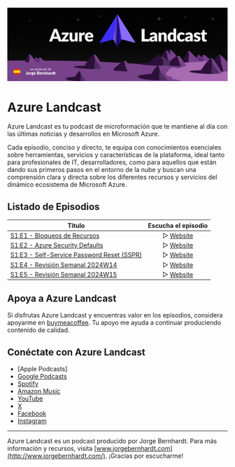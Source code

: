 ![logo](img/Cover.png)
# Azure Landcast

Azure Landcast es tu podcast de microformación que te mantiene al día con las últimas noticias y desarrollos en Microsoft Azure. 

Cada episodio, conciso y directo, te equipa con conocimientos esenciales sobre herramientas, servicios y características de la plataforma, ideal tanto para profesionales de IT, desarrolladores, como para aquellos que están dando sus primeros pasos en el entorno de la nube y buscan una comprensión clara y directa sobre los diferentes recursos y servicios del dinámico ecosistema de Microsoft Azure.


## Listado de Episodios
| Titulo | Escucha el episodio|
|--|:--:|
|[S1:E1 - Bloqueos de Recursos](content/S1E1-Bloqueos-de-Recursos/episode_description.md)|▷ [Website](https://podcast.azurelandcast.com/2231589/13766574-s1-e1-bloqueos-de-recursos)|
|[S1:E2 - Azure Security Defaults](content/S1E2-Azure-Security-Defaults/episode_description.md)|▷ [Website](https://podcast.azurelandcast.com/2231589/14298555-s1-e2-azure-security-defaults)|
|[S1:E3 - Self-Service Password Reset (SSPR)](content/S1E3-Self-Service-Password-Reset/episode_description.md)|▷ [Website](https://podcast.azurelandcast.com/2231589/14393295-s1-e3-self-service-password-reset-sspr)|
|[S1:E4 - Revisión Semanal 2024W14](content/S1E4-Revision-Semanal/episode_description.md)|▷ [Website](https://podcast.azurelandcast.com/2231589/14926976-s1-e4-revision-semanal-2024w14)|
|[S1:E5 - Revisión Semanal 2024W15](content/S1E5-Revision-Semanal/episode_description.md)|▷ [Website](https://podcast.azurelandcast.com/2231589/15010588-s1-e5-revision-semanal-2024w15)|
## Apoya a Azure Landcast

Si disfrutas Azure Landcast y encuentras valor en los episodios, considera apoyarme en [buymeacoffee](https://www.buymeacoffee.com/jorgebernhardt). Tu apoyo me ayuda a continuar produciendo contenido de calidad.


## Conéctate con Azure Landcast

- [Apple Podcasts]
- [Google Podcasts](https://podcasts.google.com/feed/aHR0cHM6Ly9mZWVkcy5idXp6c3Byb3V0LmNvbS8yMjMxNTg5LnJzcw)
- [Spotify](https://open.spotify.com/show/5tx2iYmWz1cS3BGU7XrVa7?si=fc00e3a1a6954535)
- [Amazon Music](https://music.amazon.com/podcasts/6bd6f0af-ca32-435d-a827-2db40edb629e/azure-landcast)
- [YouTube](https://www.youtube.com/playlist?list=PLoP07BtTZA-qULgNnzTFplFl1yEj4unAV)
- [X](https://twitter.com/Azurelandcast)
- [Facebook](https://www.facebook.com/profile.php?id=100092357976591)
- [Instagram](https://instagram.com/azurelandcast?igshid=NzZlODBkYWE4Ng%3D%3D&utm_source=qr)


---


Azure Landcast es un podcast producido por Jorge Bernhardt. Para más información y recursos, visita [www.jorgebernhardt.com](http://www.jorgebernhardt.com/). ¡Gracias por escucharme!

